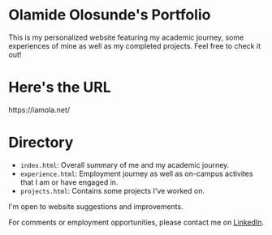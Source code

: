 <h1>Olamide Olosunde's Portfolio</h1>
<p>This is my personalized website featuring my academic journey, some experiences of mine as well as my completed projects. Feel free to check it out!</p>

<h1>Here's the URL</h1>
https://iamola.net/

<h1>Directory</h1>
<ul>
  <li><code>index.html</code>: Overall summary of me and my academic journey.</li>
  <li><code>experience.html</code>: Employment journey as well as on-campus activites that I am or have engaged in.</li>
  <li><code>projects.html</code>: Contains some projects I've worked on.</li>
</ul>

<p>I'm open to website suggestions and improvements.</p>

For comments or employment opportunities, please contact me on [LinkedIn](https://www.linkedin.com/in/olamide-olosunde-42a9b32aa).
